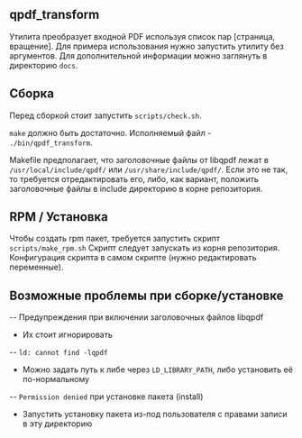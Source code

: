 ## qpdf_transform 

Утилита преобразует входной PDF используя список пар [страница, вращение].
Для примера использования нужно запустить утилиту без аргументов.
Для дополнительной информации можно заглянуть в директорию `docs`.

## Сборка

Перед сборкой стоит запустить `scripts/check.sh`.

`make` должно быть достаточно. 
Исполняемый файл - `./bin/qpdf_transform`.

Makefile предполагает, что заголовочные файлы от libqpdf лежат в
`/usr/local/include/qpdf/` или `/usr/share/include/qpdf/`.
Если это не так, то требуется отредактировать его,
либо, как вариант, положить заголовочные файлы в include директорию
в корне репозитория.

## RPM / Установка

Чтобы создать rpm пакет, требуется запустить скрипт `scripts/make_rpm.sh`
Скрипт следует запускать из корня репозитория.
Конфигурация скрипта в самом скрипте (нужно редактировать переменные).

## Возможные проблемы при сборке/установке

-- Предупреждения при включении заголовочных файлов libqpdf  
- Их стоит игнорировать  

-- `ld: cannot find -lqpdf`  
- Можно задать путь к либе через `LD_LIBRARY_PATH`, либо установить её по-нормальному  

-- `Permission denied` при установке пакета (install)  
- Запустить установку пакета из-под пользователя с правами записи в эту директорию
